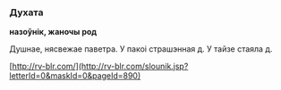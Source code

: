 ### Духата
**назоўнік, жаночы род**

Душнае, нясвежае паветра. У пакоі страшэнная д. У тайзе стаяла д.

<a rel="author">[http://rv-blr.com/](http://rv-blr.com/slounik.jsp?letterId=0&maskId=0&pageId=890)</a>
